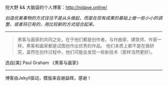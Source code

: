 倪大野 && 大脑袋的个人博客：http://nidaye.online/

*创造优美事物的方式往往不是从头做起，而是在现有成果的基础上做一些小小的调整，或者将已有的，用比较新的方式组合起来。*

---

> 黑客与画家的共同之处，在于他们都是创作者。与作曲家、建筑师、作家一样，黑客和画家都是试图创作出优秀的作品。
> 他们本质上都不是在做研究，虽然在创作过程中，他们可能会发现一些新技术（那样当然更好）。

选自[美] Paul Graham 《黑客与画家》

---

博客由Jekyll驱动，模版来自谢益辉，感谢！
